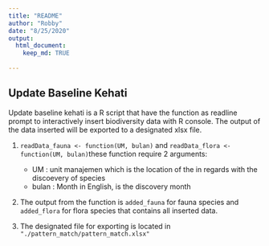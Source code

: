 ```yaml
---
title: "README"
author: "Robby"
date: "8/25/2020"
output: 
  html_document:
    keep_md: TRUE
    
---
```




## Update Baseline Kehati

Update baseline kehati is a R script that have the function as readline prompt to interactively insert biodiversity data with R console. The output of the data inserted will be exported to a designated xlsx file.


1. `readData_fauna <- function(UM, bulan)` and `readData_flora <- function(UM, bulan)`these function require 2 arguments:  

    - UM : unit manajemen which is the location of the in regards with the discoevery of species
    - bulan : Month in English, is the discovery month

2. The output from the function is `added_fauna` for fauna species and `added_flora` for flora species that contains all inserted data.
  
3. The designated file for exporting is located in `"./pattern_match/pattern_match.xlsx"`


